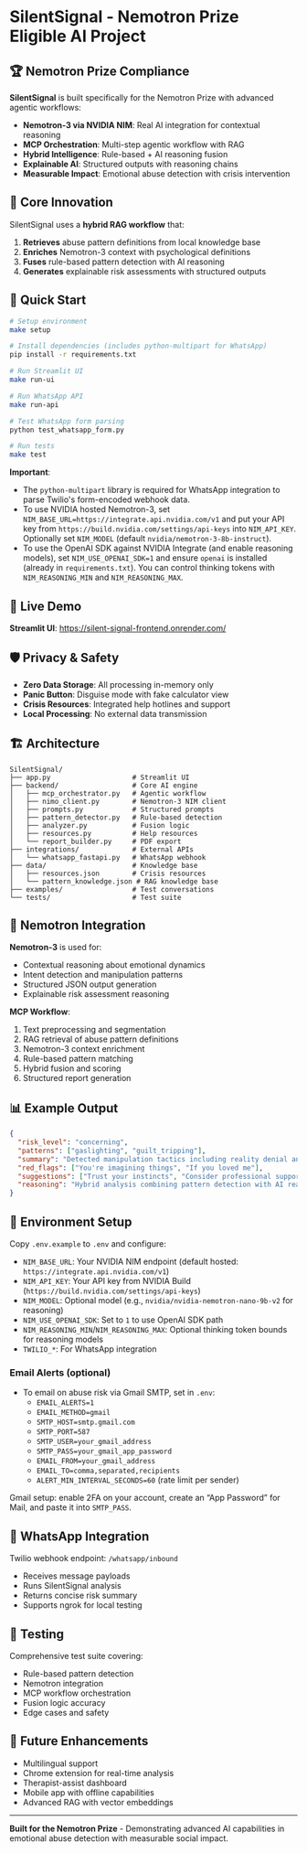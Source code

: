 # SilentSignal - Nemotron Prize Eligible AI Project

## 🏆 Nemotron Prize Compliance

**SilentSignal** is built specifically for the Nemotron Prize with advanced agentic workflows:

- **Nemotron-3 via NVIDIA NIM**: Real AI integration for contextual reasoning
- **MCP Orchestration**: Multi-step agentic workflow with RAG
- **Hybrid Intelligence**: Rule-based + AI reasoning fusion
- **Explainable AI**: Structured outputs with reasoning chains
- **Measurable Impact**: Emotional abuse detection with crisis intervention

## 🧠 Core Innovation

SilentSignal uses a **hybrid RAG workflow** that:
1. **Retrieves** abuse pattern definitions from local knowledge base
2. **Enriches** Nemotron-3 context with psychological definitions
3. **Fuses** rule-based pattern detection with AI reasoning
4. **Generates** explainable risk assessments with structured outputs

## 🚀 Quick Start

```bash
# Setup environment
make setup

# Install dependencies (includes python-multipart for WhatsApp)
pip install -r requirements.txt

# Run Streamlit UI
make run-ui

# Run WhatsApp API
make run-api

# Test WhatsApp form parsing
python test_whatsapp_form.py

# Run tests
make test
```

**Important**:
- The `python-multipart` library is required for WhatsApp integration to parse Twilio's form-encoded webhook data.
- To use NVIDIA hosted Nemotron-3, set `NIM_BASE_URL=https://integrate.api.nvidia.com/v1` and put your API key from `https://build.nvidia.com/settings/api-keys` into `NIM_API_KEY`. Optionally set `NIM_MODEL` (default `nvidia/nemotron-3-8b-instruct`).
 - To use the OpenAI SDK against NVIDIA Integrate (and enable reasoning models), set `NIM_USE_OPENAI_SDK=1` and ensure `openai` is installed (already in `requirements.txt`). You can control thinking tokens with `NIM_REASONING_MIN` and `NIM_REASONING_MAX`.

## 📱 Live Demo

**Streamlit UI**: https://silent-signal-frontend.onrender.com/

## 🛡️ Privacy & Safety

- **Zero Data Storage**: All processing in-memory only
- **Panic Button**: Disguise mode with fake calculator view
- **Crisis Resources**: Integrated help hotlines and support
- **Local Processing**: No external data transmission

## 🏗️ Architecture

```
SilentSignal/
├── app.py                    # Streamlit UI
├── backend/                  # Core AI engine
│   ├── mcp_orchestrator.py   # Agentic workflow
│   ├── nimo_client.py        # Nemotron-3 NIM client
│   ├── prompts.py            # Structured prompts
│   ├── pattern_detector.py   # Rule-based detection
│   ├── analyzer.py           # Fusion logic
│   ├── resources.py          # Help resources
│   └── report_builder.py     # PDF export
├── integrations/             # External APIs
│   └── whatsapp_fastapi.py   # WhatsApp webhook
├── data/                     # Knowledge base
│   ├── resources.json        # Crisis resources
│   └── pattern_knowledge.json # RAG knowledge base
├── examples/                 # Test conversations
└── tests/                    # Test suite
```

## 🧩 Nemotron Integration

**Nemotron-3** is used for:
- Contextual reasoning about emotional dynamics
- Intent detection and manipulation patterns
- Structured JSON output generation
- Explainable risk assessment reasoning

**MCP Workflow**:
1. Text preprocessing and segmentation
2. RAG retrieval of abuse pattern definitions
3. Nemotron-3 context enrichment
4. Rule-based pattern matching
5. Hybrid fusion and scoring
6. Structured report generation

## 📊 Example Output

```json
{
  "risk_level": "concerning",
  "patterns": ["gaslighting", "guilt_tripping"],
  "summary": "Detected manipulation tactics including reality denial and emotional coercion",
  "red_flags": ["You're imagining things", "If you loved me"],
  "suggestions": ["Trust your instincts", "Consider professional support"],
  "reasoning": "Hybrid analysis combining pattern detection with AI reasoning"
}
```

## 🔧 Environment Setup

Copy `.env.example` to `.env` and configure:
- `NIM_BASE_URL`: Your NVIDIA NIM endpoint (default hosted: `https://integrate.api.nvidia.com/v1`)
- `NIM_API_KEY`: Your API key from NVIDIA Build (`https://build.nvidia.com/settings/api-keys`)
- `NIM_MODEL`: Optional model (e.g., `nvidia/nvidia-nemotron-nano-9b-v2` for reasoning)
- `NIM_USE_OPENAI_SDK`: Set to `1` to use OpenAI SDK path
- `NIM_REASONING_MIN`/`NIM_REASONING_MAX`: Optional thinking token bounds for reasoning models
- `TWILIO_*`: For WhatsApp integration

### Email Alerts (optional)
- To email on abuse risk via Gmail SMTP, set in `.env`:
  - `EMAIL_ALERTS=1`
  - `EMAIL_METHOD=gmail`
  - `SMTP_HOST=smtp.gmail.com`
  - `SMTP_PORT=587`
  - `SMTP_USER=your_gmail_address`
  - `SMTP_PASS=your_gmail_app_password`
  - `EMAIL_FROM=your_gmail_address`
  - `EMAIL_TO=comma,separated,recipients`
  - `ALERT_MIN_INTERVAL_SECONDS=60` (rate limit per sender)

Gmail setup: enable 2FA on your account, create an “App Password” for Mail, and paste it into `SMTP_PASS`.

## 📱 WhatsApp Integration

Twilio webhook endpoint: `/whatsapp/inbound`
- Receives message payloads
- Runs SilentSignal analysis
- Returns concise risk summary
- Supports ngrok for local testing

## 🧪 Testing

Comprehensive test suite covering:
- Rule-based pattern detection
- Nemotron integration
- MCP workflow orchestration
- Fusion logic accuracy
- Edge cases and safety

## 🚀 Future Enhancements

- Multilingual support
- Chrome extension for real-time analysis
- Therapist-assist dashboard
- Mobile app with offline capabilities
- Advanced RAG with vector embeddings

---

**Built for the Nemotron Prize** - Demonstrating advanced AI capabilities in emotional abuse detection with measurable social impact.
